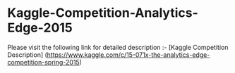 # Kaggle-Competition-Analytics-Edge-2015

Please visit the following link for detailed description :-
[Kaggle Competition Description] (https://www.kaggle.com/c/15-071x-the-analytics-edge-competition-spring-2015)
